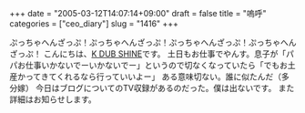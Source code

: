 +++
date = "2005-03-12T14:07:14+09:00"
draft = false
title = "嗚呼"
categories = ["ceo_diary"]
slug = "1416"
+++

ぷっちゃへんざっぷ！ぷっちゃへんざっぷ！ぷっちゃへんざっぷ！ぷっちゃへんざっぷ！
こんにちは、<a href="http://images.google.com/images?q=k%20dub%20shine&hl=ja&lr=&client=safari&rls=ja-jp&sa=N&tab=wi" target="_blank">K DUB SHINE</a>です。
土日もお仕事でやんす。息子が「パパお仕事いかないでーいかないでー」というので切なくなっていたら「でもお土産かってきてくれるなら行っていいよー」
ある意味切ない。誰に似たんだ（多分嫁）
今日はブログについてのTV収録があるのだった。僕は出ないです。
また詳細はお知らせします。
